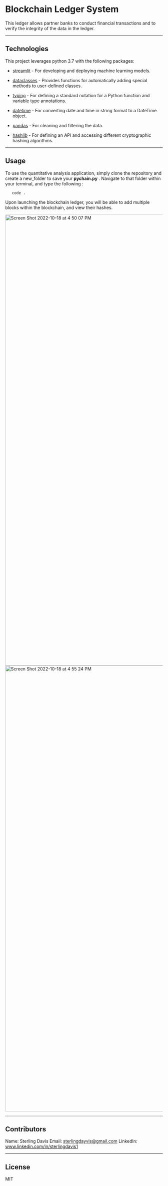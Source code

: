 # Blockchain Ledger System 

This ledger allows partner banks to conduct financial transactions and to verify the integrity of the data in the ledger.

---

## Technologies

This project leverages python 3.7 with the following packages:

* [streamlit](https://github.com/streamlit/streamlit) - For developing and deploying machine learning models.

* [dataclasses](https://github.com/lidatong/dataclasses-json) - Provides functions for automatically adding special methods to user-defined classes.

* [typing](https://github.com/python/typing) - For defining a standard notation for a Python function and variable type annotations.

* [datetime](https://github.com/xdan/datetimepicker) - For converting date and time in string format to a DateTime object. 

* [pandas](https://github.com/pandas-dev/pandas) - For cleaning and filtering the data.

* [hashlib](https://github.com/brainfucker/hashlib) - For defining an API and accessing different cryptographic hashing algorithms.

---

## Usage

To use the quantitative analysis application, simply clone the repository and create a new_folder to save your **pychain.py** . Navigate to that folder within your terminal, and type the following :

```new_folder
   code .  
```

Upon launching the blockchain ledger, you will be able to add multiple blocks within the blockchain, and view their hashes.

<img width="1440" alt="Screen Shot 2022-10-18 at 4 50 07 PM" src="https://user-images.githubusercontent.com/105071493/196567580-255f1906-6931-4c3e-a899-d07fd02c935f.png">

<img width="1424" alt="Screen Shot 2022-10-18 at 4 55 24 PM" src="https://user-images.githubusercontent.com/105071493/196567574-85c4e87c-bb74-464c-a735-3d0fce55cf87.png">


---

## Contributors

Name: Sterling Davis 
Email: sterlingdayvis@gmail.com
LinkedIn: www.linkedin.com/in/sterlingdavis1

---

## License

MIT


